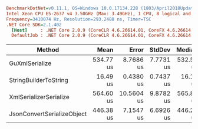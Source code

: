 ``` ini

BenchmarkDotNet=v0.11.1, OS=Windows 10.0.17134.228 (1803/April2018Update/Redstone4)
Intel Xeon CPU E5-2637 v4 3.50GHz (Max: 3.49GHz), 1 CPU, 8 logical and 4 physical cores
Frequency=3410074 Hz, Resolution=293.2488 ns, Timer=TSC
.NET Core SDK=2.1.402
  [Host]     : .NET Core 2.0.9 (CoreCLR 4.6.26614.01, CoreFX 4.6.26614.01), 64bit RyuJIT
  DefaultJob : .NET Core 2.0.9 (CoreCLR 4.6.26614.01, CoreFX 4.6.26614.01), 64bit RyuJIT


```
|                     Method |      Mean |      Error |    StdDev |    Median | Scaled | ScaledSD |   Gen 0 |   Gen 1 |   Gen 2 | Allocated |
|--------------------------- |----------:|-----------:|----------:|----------:|-------:|---------:|--------:|--------:|--------:|----------:|
|             GuXmlSerialize | 534.77 us |  8.7686 us | 7.7731 us | 532.58 us |   1.00 |     0.00 | 33.2031 | 33.2031 | 33.2031 | 189.46 KB |
|      StringBuilderToString |  16.49 us |  0.4380 us | 0.7437 us |  16.13 us |   0.03 |     0.00 | 33.3252 | 33.3252 | 33.3252 | 103.48 KB |
|     XmlSerializerSerialize | 564.60 us | 10.5604 us | 9.8782 us | 565.88 us |   1.06 |     0.02 | 33.2031 | 33.2031 | 33.2031 | 250.81 KB |
| JsonConvertSerializeObject | 446.38 us |  7.1547 us | 6.6926 us | 446.27 us |   0.83 |     0.02 | 13.6719 |  1.9531 |       - |  85.55 KB |
